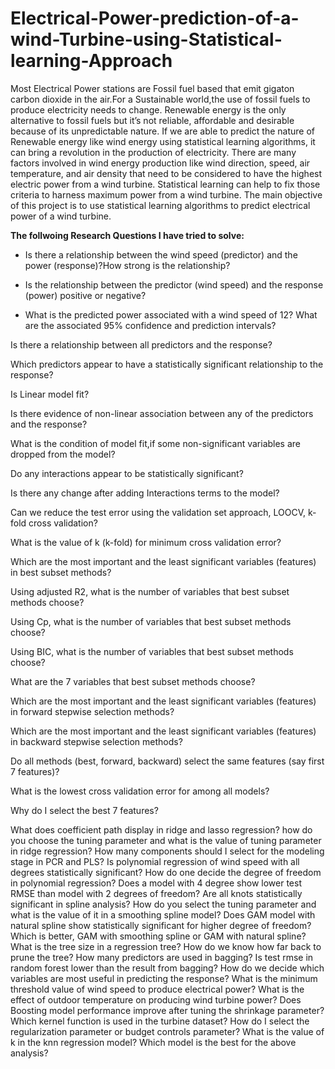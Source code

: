 # Electrical-Power-prediction-of-a-wind-Turbine-using-Statistical-learning-Approach
Most Electrical Power stations are Fossil fuel based that emit gigaton carbon dioxide in the air.For a Sustainable world,the use of fossil fuels to produce electricity needs to change. Renewable energy is the only alternative to fossil fuels but it’s not reliable, affordable and desirable because of its unpredictable nature. If we are able to predict the nature of Renewable energy like wind energy using statistical learning algorithms, it can bring a revolution in the production of electricity. There are many factors involved in wind energy production like wind direction, speed, air temperature, and air density that need to be considered to have the highest electric power from a wind turbine. Statistical learning can help to fix those criteria to harness maximum power from a wind turbine. The main objective of this project is to use statistical learning algorithms to predict electrical power of a wind turbine.

**The follwoing Research Questions I have tried to solve:**

* Is there a relationship between the wind speed (predictor) and the power (response)?How strong is the relationship? 

* Is the relationship between the predictor (wind speed) and the response (power) positive or negative?

* What is the predicted power associated with a wind speed of 12? What are the associated 95% confidence and prediction intervals?

Is there a relationship between all predictors and the response?

Which predictors appear to have a statistically significant relationship to the response?

Is Linear model fit?

Is there evidence of non-linear association between any of the predictors and the response? 

What is the condition of model fit,if some non-significant variables are dropped from the model?

Do any interactions appear to be statistically significant?

Is there any change after adding Interactions terms to the model?

Can we reduce the test error using the validation set approach, LOOCV, k-fold cross validation?

What is the value of k (k-fold) for minimum cross validation error?

Which are the most important and the least significant variables (features) in best subset methods?

Using adjusted R2, what is the number of variables that best subset methods choose?

Using Cp, what is the number of variables that best subset methods choose?

Using BIC, what is the number of variables that best subset methods choose?

What are the 7 variables  that best subset methods choose?

Which are the most important and the least significant variables (features) in forward stepwise selection methods?

Which are the most important and the least significant variables (features) in backward stepwise selection methods?

Do all methods (best, forward, backward) select the same features (say first 7 features)?

What is the lowest cross validation error for among all models?

Why do I select the best 7 features?

What does coefficient path display in ridge and lasso regression?
how do you choose the tuning parameter and what is the value of tuning parameter in ridge regression?
 How many components should I select for the modeling stage in PCR and PLS?
Is polynomial regression of wind speed with all degrees statistically significant?
How do one decide the degree of freedom in polynomial regression?
Does a model with 4 degree show lower test RMSE than model with 2 degrees of freedom?
Are all knots statistically significant in spline analysis?
How do you select the tuning parameter and what is the value of it in a smoothing spline model?
Does GAM model with natural spline show statistically significant for higher degree of freedom?
Which is better, GAM with smoothing spline or GAM with natural spline?
What is the tree size in a regression tree?
How do we know how far back to prune the tree?
How many predictors are used in bagging?
Is test rmse in random forest lower than the result from bagging?
How do we decide which variables are most useful in predicting the response?
What is the minimum threshold value of wind speed to produce electrical power?
What is the effect of outdoor temperature on producing wind turbine power?
Does Boosting model performance improve after tuning the shrinkage parameter?
Which kernel function is used in the turbine dataset?
How do I select the regularization parameter or budget controls parameter?
What is the value of k in the knn regression model?
Which model is the best for the above analysis?


